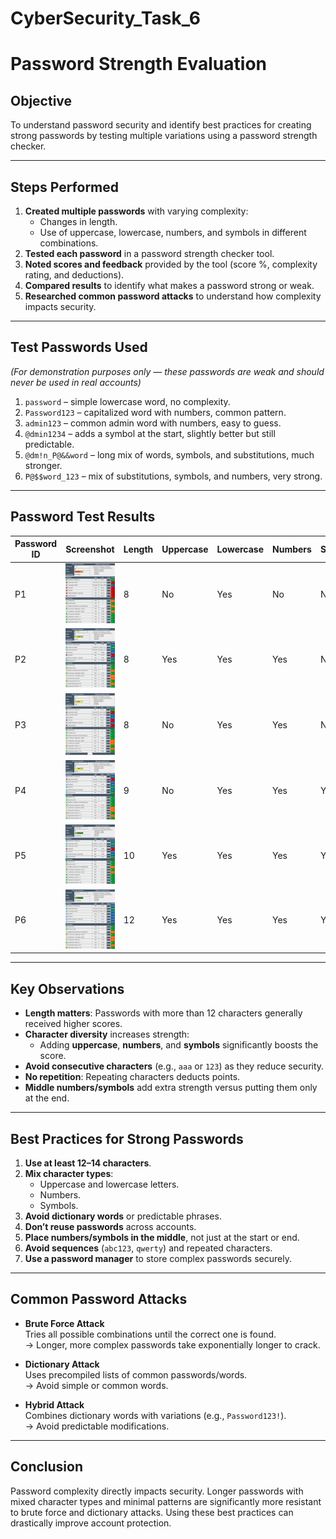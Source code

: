 # CyberSecurity_Task_6
# Password Strength Evaluation

## Objective
To understand password security and identify best practices for creating strong passwords by testing multiple variations using a password strength checker.

---

## Steps Performed

1. **Created multiple passwords** with varying complexity:
   - Changes in length.
   - Use of uppercase, lowercase, numbers, and symbols in different combinations.
2. **Tested each password** in a password strength checker tool.
3. **Noted scores and feedback** provided by the tool (score %, complexity rating, and deductions).
4. **Compared results** to identify what makes a password strong or weak.
5. **Researched common password attacks** to understand how complexity impacts security.

---

## Test Passwords Used
*(For demonstration purposes only — these passwords are weak and should never be used in real accounts)*

1. `password` – simple lowercase word, no complexity.
2. `Password123` – capitalized word with numbers, common pattern.
3. `admin123` – common admin word with numbers, easy to guess.
4. `@dmin1234` – adds a symbol at the start, slightly better but still predictable.
5. `@dm!n_P@&&word` – long mix of words, symbols, and substitutions, much stronger.
6. `P@$$word_123` – mix of substitutions, symbols, and numbers, very strong.

---

## Password Test Results

| Password ID | Screenshot                  | Length | Uppercase | Lowercase | Numbers | Symbols | Score  | Complexity   |
|-------------|------------------------------|--------|-----------|-----------|---------|---------|--------|--------------|
| P1          | ![P1](pswd1.png)              | 8      | No        | Yes       | No      | No      | 8%     | Very Weak    |
| P2          | ![P2](pswd2.png)              | 8      | Yes       | Yes       | Yes     | No      | 75%    | Strong       |
| P3          | ![P3](pswd3.png)              | 8      | No        | Yes       | Yes     | No      | 39%    | Weak         |
| P4          | ![P4](pswd4.png)              | 9      | No        | Yes       | Yes     | Yes     | 64%    | Strong       |
| P5          | ![P5](pswd5.png)              | 10     | Yes       | Yes       | Yes     | Yes     | 100%   | Very Strong  |
| P6          | ![P6](pswd6.png)              | 12     | Yes       | Yes       | Yes     | Yes     | 100%   | Very Strong  |

---

## Key Observations

- **Length matters**: Passwords with more than 12 characters generally received higher scores.
- **Character diversity** increases strength:
  - Adding **uppercase**, **numbers**, and **symbols** significantly boosts the score.
- **Avoid consecutive characters** (e.g., `aaa` or `123`) as they reduce security.
- **No repetition**: Repeating characters deducts points.
- **Middle numbers/symbols** add extra strength versus putting them only at the end.

---

## Best Practices for Strong Passwords

1. **Use at least 12–14 characters**.
2. **Mix character types**:
   - Uppercase and lowercase letters.
   - Numbers.
   - Symbols.
3. **Avoid dictionary words** or predictable phrases.
4. **Don’t reuse passwords** across accounts.
5. **Place numbers/symbols in the middle**, not just at the start or end.
6. **Avoid sequences** (`abc123`, `qwerty`) and repeated characters.
7. **Use a password manager** to store complex passwords securely.

---

## Common Password Attacks

- **Brute Force Attack**  
  Tries all possible combinations until the correct one is found.  
  → Longer, more complex passwords take exponentially longer to crack.

- **Dictionary Attack**  
  Uses precompiled lists of common passwords/words.  
  → Avoid simple or common words.

- **Hybrid Attack**  
  Combines dictionary words with variations (e.g., `Password123!`).  
  → Avoid predictable modifications.

---

## Conclusion
Password complexity directly impacts security. Longer passwords with mixed character types and minimal patterns are significantly more resistant to brute force and dictionary attacks. Using these best practices can drastically improve account protection.
